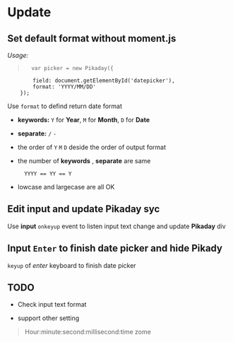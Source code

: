 # Update #

## Set default format without moment.js ##

*Usage:*

> 		var picker = new Pikaday({
			field: document.getElementById('datepicker'),
			format: 'YYYY/MM/DD'
		});

Use `format` to defind return date format

* **keywords:** `Y` for **Year**, `M` for **Month**, `D` for **Date**

* **separate:** `/` `-`

* the order of `Y` `M` `D` deside the order of output format

* the number of **keywords** , **separate** are same
    
    	YYYY == YY == Y

* lowcase and largecase are all OK

## Edit input and update Pikaday syc ##

Use **input** `onkeyup` event to listen input text change and update **Pikaday** div

## Input `Enter` to finish date picker and hide Pikady ##

`keyup` of *enter* keyboard to finish date picker

## TODO ##

* Check input text format

* support other setting
> Hour:minute:second:millisecond:time zome 